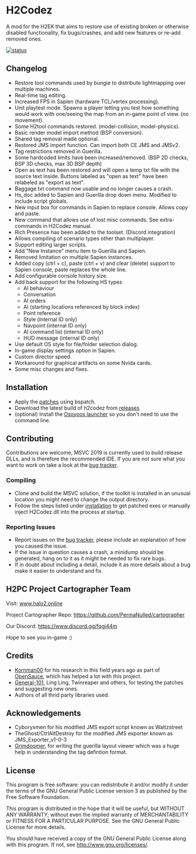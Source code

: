 # H2Codez
A mod for the H2EK that aims to restore use of existing broken or otherwise disabled functionality,
fix bugs/crashes, and add new features or re-add removed ones.

[![status](https://ci.appveyor.com/api/projects/status/github/Project-Cartographer/H2Codez?branch=H2OS_EK&svg=true)](https://ci.appveyor.com/project/num0005/h2codez-0w3n8)

## Changelog ##
* Restore tool commands used by bungie to distribute lightmapping over multiple machines.
* Real-time tag editing.
* Increased FPS in Sapien (hardware TCL/vertex processing).
* Unit playtest mode. Spawns a player letting you test how something would work with one/seeing the map from an in-game point of view. (no movement).
* Some H2tool commands restored. (model-collision, model-physics).
* Basic render model import method (BSP conversion).
* Shared tag removal made optional.
* Restored JMS import function. Can import both CE JMS and JMSv2.
* Tag restrictions removed in Guerilla.
* Some hardcoded limits have been increased/removed. (BSP 2D checks, BSP 3D checks, max 3D BSP depth)
* Open as text has been restored and will open a temp txt file with the source text inside. Buttons labeled as "open as text" have been relabeled as "export as text".
* Baggage.txt command now usable and no longer causes a crash.
* Hs_doc added to Sapien and Guerilla drop down menu. Modified to include script globals.
* New input box for commands in Sapien to replace console. Allows copy and paste.
* New command that allows use of lost misc commands. See extra-commands in H2Codez manual.
* Rich Presence has been added to the toolset. (Discord integration)
* Allows compiling of scenario types other than multiplayer.
* Support editing larger scripts.
* Add "New Instance" menu item to Guerilla and Sapien.
* Removed limitation on multiple Sapien instances.
* Added copy (ctrl + c), paste (ctrl + v) and clear (delete) support to Sapien console, paste replaces the whole line.
* Add configurable console history size.
* Add back support for the following HS types
  * AI behaviour
  * Conversation
  * AI orders
  * AI (starting locations referenced by block index)
  * Point reference
  * Style (internal ID only)
  * Navpoint (internal ID only)
  * AI command list (internal ID only)
  * HUD message (internal ID only)
* Use default OS style for file/folder selection dialog.
* In-game display settings option in Sapien.
* Custom director speed.
* Workaround for graphical artifacts on some Nvida cards.
* Some misc changes and fixes.

## Installation
* Apply the [patches](https://github.com/Project-Cartographer/H2Codez/tree/H2OS_EK/Patches) using bspatch.
* Download the latest build of h2codez from [releases](https://github.com/Project-Cartographer/H2Codez/releases)
* (optional) Install the [Osoyoos launcher](https://github.com/num0005/Osoyoos-Launcher) so you don't need to use the command line.

## Contributing ##
Contributions are welcome, MSVC 2019 is currently used to build release DLLs, and is therefore the recommended IDE.
If you are not sure what you want to work on take a look at the [bug tracker](https://github.com/Project-Cartographer/H2Codez/issues).
### Compiling ###
* Clone and build the MSVC solution, if the toolkit is installed in an unusual location you might need to change the output directory.
* Follow the steps listed under [installation](#installation) to get patched exes or manually inject H2Codez.dll into the process at startup.
### Reporting Issues ###
* Report issues on the [bug tracker](https://github.com/Project-Cartographer/H2Codez/issues/new), please include an explanation of how you caused the issue.
* If the issue in question causes a crash, a minidump should be generated, hang on to it as it might be needed to fix rare bugs.
* If in doubt about including a detail, include it as more details about a bug make it easier to understand and fix.

## H2PC Project Cartographer Team ##
Visit: www.halo2.online 

Project Cartographer Repo: https://github.com/PermaNulled/cartographer

Our Discord: https://www.discord.gg/fqgj44m

Hope to see you in-game :)

## Credits ##
* [Kornman00](https://github.com/KornnerStudios) for his research in this field years ago as part of [OpenSauce](https://bitbucket.org/KornnerStudios/opensauce-release/wiki/Home), which has helped a lot with this project.
* [General-101](https://github.com/General-101), Ling Ling, Twinreaper and others, for testing the patches and suggesting new ones.
* Authors of all thrid party libraries used. 

## Acknowledgements ##
* Cyboryxmen for his modified JMS export script known as Waltzstreet 
* TheGhost/CtrlAltDestroy for the modified JMS exporter known as JMS_Exporter_v1-0-3
* [Grimdoomer](https://github.com/grimdoomer), for writing the guerilla layout viewer which was a huge help in understanding the tag defintion format.

## License ##
This program is free software: you can redistribute it and/or modify
it under the terms of the GNU General Public License version 3 as published by
the Free Software Foundation.

This program is distributed in the hope that it will be useful,
but WITHOUT ANY WARRANTY; without even the implied warranty of
MERCHANTABILITY or FITNESS FOR A PARTICULAR PURPOSE.  See the
GNU General Public License for more details.

You should have received a copy of the GNU General Public License
along with this program.  If not, see http://www.gnu.org/licenses/.
